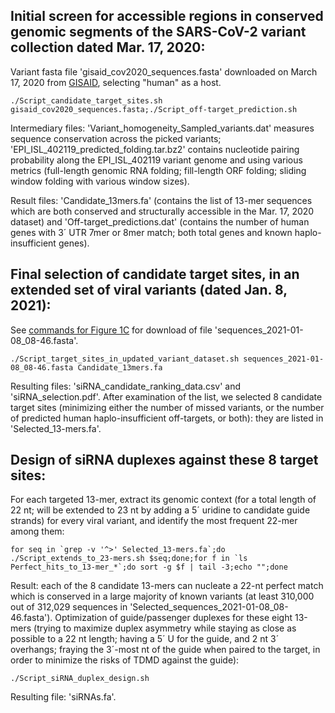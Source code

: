 ## Initial screen for accessible regions in conserved genomic segments of the SARS-CoV-2 variant collection dated Mar. 17, 2020: ##

Variant fasta file 'gisaid_cov2020_sequences.fasta' downloaded on March 17, 2020 from [GISAID](https://gisaid.org/), selecting "human" as a host.

``./Script_candidate_target_sites.sh gisaid_cov2020_sequences.fasta;./Script_off-target_prediction.sh``

Intermediary files: 'Variant_homogeneity_Sampled_variants.dat' measures sequence conservation across the picked variants; 'EPI_ISL_402119_predicted_folding.tar.bz2' contains nucleotide pairing probability along the EPI_ISL_402119 variant genome and using various metrics (full-length genomic RNA folding; fill-length ORF folding; sliding window folding with various window sizes).

Result files: 'Candidate_13mers.fa' (contains the list of 13-mer sequences which are both conserved and structurally accessible in the Mar. 17, 2020 dataset) and 'Off-target_predictions.dat' (contains the number of human genes with 3´ UTR 7mer or 8mer match; both total genes and known haplo-insufficient genes).

## Final selection of candidate target sites, in an extended set of viral variants (dated Jan. 8, 2021): ##

See [commands for Figure 1C](https://github.com/HKeyHKey/Houbron_et_al_2023/tree/main/Figure_1) for download of file 'sequences_2021-01-08_08-46.fasta'.

``./Script_target_sites_in_updated_variant_dataset.sh sequences_2021-01-08_08-46.fasta Candidate_13mers.fa``

Resulting files: 'siRNA_candidate_ranking_data.csv' and 'siRNA_selection.pdf'. After examination of the list, we selected 8 candidate target sites (minimizing either the number of missed variants, or the number of predicted human haplo-insufficient off-targets, or both): they are listed in 'Selected_13-mers.fa'.

## Design of siRNA duplexes against these 8 target sites: ##

For each targeted 13-mer, extract its genomic context (for a total length of 22 nt; will be extended to 23 nt by adding a 5´ uridine to candidate guide strands) for every viral variant, and identify the most frequent 22-mer among them:

``for seq in `grep -v '^>' Selected_13-mers.fa`;do ./Script_extends_to_23-mers.sh $seq;done;for f in `ls Perfect_hits_to_13-mer_*`;do sort -g $f | tail -3;echo "";done``

Result: each of the 8 candidate 13-mers can nucleate a 22-nt perfect match which is conserved in a large majority of known variants (at least 310,000 out of 312,029 sequences in 'Selected_sequences_2021-01-08_08-46.fasta'). Optimization of guide/passenger duplexes for these eight 13-mers (trying to maximize duplex asymmetry while staying as close as possible to a 22 nt length; having a 5´ U for the guide, and 2 nt 3´ overhangs; fraying the 3´-most nt of the guide when paired to the target, in order to minimize the risks of TDMD against the guide):

``./Script_siRNA_duplex_design.sh``

Resulting file: 'siRNAs.fa'.

